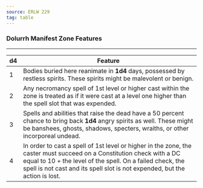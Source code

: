 ```yaml
---
source: ERLW 229
tag: table
---
```


### Dolurrh Manifest Zone Features
---
|d4|Feature|
|----|------------|
|1|Bodies buried here reanimate in **1d4** days, possessed by restless spirits. These spirits might be malevolent or benign.|
|2|Any necromancy spell of 1st level or higher cast within the zone is treated as if it were cast at a level one higher than the spell slot that was expended.|
|3|Spells and abilities that raise the dead have a 50 percent chance to bring back **1d4** angry spirits as well. These might be banshees, ghosts, shadows, specters, wraiths, or other incorporeal undead.|
|4|In order to cast a spell of 1st level or higher in the zone, the caster must succeed on a Constitution check with a DC equal to 10 + the level of the spell. On a failed check, the spell is not cast and its spell slot is not expended, but the action is lost.|
